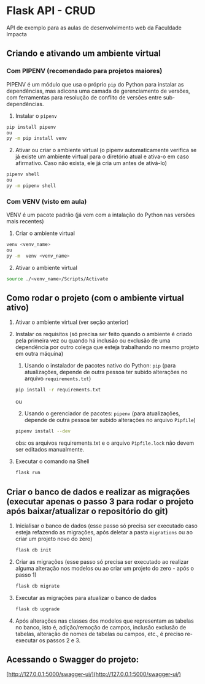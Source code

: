 # Flask API - CRUD

API de exemplo para as aulas de desenvolvimento web da Faculdade Impacta

## Criando e ativando um ambiente virtual

### Com PIPENV (recomendado para projetos maiores)

PIPENV é um módulo que usa o próprio `pip` do Python para instalar as dependências, mas adicona uma camada de gerenciamento de versões, com ferramentas para resolução de conflito de versões entre sub-dependências.

1. Instalar o `pipenv`

```sh
pip install pipenv
ou
py -m pip install venv
```

2. Ativar ou criar o ambiente virtual (o pipenv automaticamente verifica se já existe um ambiente virtual para o diretório atual e ativa-o em caso afirmativo. Caso não exista, ele já cria um antes de ativá-lo)

```sh
pipenv shell
ou
py -m pipenv shell
```

### Com VENV (visto em aula)

VENV é um pacote padrão (já vem com a intalação do Python nas versões mais recentes)

1. Criar o ambiente virtual

```sh
venv <venv_name>
ou
py -m  venv <venv_name>
```

2. Ativar o ambiente virtual

```sh
source ./<venv_name>/Scripts/Activate
```

## Como rodar o projeto (com o ambiente virtual ativo)

1. Ativar o ambiente virtual (ver seção anterior)

2. Instalar os requisitos (só precisa ser feito quando o ambiente é criado pela primeira vez ou quando há inclusão ou exclusão de uma dependência por outro colega que esteja trabalhando no mesmo projeto em outra máquina)

    1. Usando o instalador de pacotes nativo do Python: `pip` (para atualizações, depende de outra pessoa ter subido alterações no arquivo `requirements.txt`)
    ```sh
    pip install -r requirements.txt
    ```
    ou

    2. Usando o gerenciador de pacotes: `pipenv` (para atualizações, depende de outra pessoa ter subido alterações no arquivo `Pipfile`)
    ```sh
    pipenv install --dev
    ```

    obs: os arquivos requirements.txt e o arquivo `Pipfile.lock` não devem ser editados manualmente.

3. Executar o comando na Shell
    ```sh
    flask run
    ```

## Criar o banco de dados e realizar as migrações (executar apenas o passo 3 para rodar o projeto após baixar/atualizar o repositório do git)

1. Inicialisar o banco de dados (esse passo só precisa ser executado caso esteja refazendo as migrações, após deletar a pasta `migrations` ou ao criar um projeto novo do zero)
    ```sh
    flask db init
    ```

2. Criar as migrações (esse passo só precisa ser executado ao realizar alguma alteração nos modelos ou ao criar um projeto do zero - após o passo 1)
    ```sh
    flask db migrate
    ```

3. Executar as migrações para atualizar o banco de dados
    ```sh
    flask db upgrade
    ```

4. Após alterações nas classes dos modelos que representam as tabelas no banco, isto é, adição/remoção de campos, inclusão exclusão de tabelas, alteração de nomes de tabelas ou campos, etc., é preciso re-executar os passos 2 e 3.

## Acessando o Swagger do projeto: 

[http://127.0.0.1:5000/swagger-ui/](http://127.0.0.1:5000/swagger-ui/)
